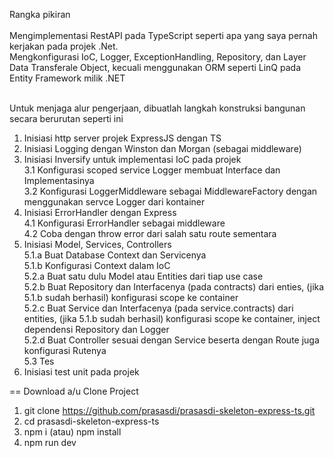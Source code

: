 Rangka pikiran<br>
<br>
Mengimplementasi RestAPI pada TypeScript seperti apa yang saya pernah kerjakan pada projek .Net.<br>
Mengkonfigurasi IoC, Logger, ExceptionHandling, Repository, dan Layer Data Transferale Object, kecuali menggunakan ORM seperti LinQ pada Entity Framework milik .NET<br><br>

Untuk menjaga alur pengerjaan, dibuatlah langkah konstruksi bangunan secara berurutan seperti ini<br>
1. Inisiasi http server projek ExpressJS dengan TS
2. Inisiasi Logging dengan Winston dan Morgan (sebagai middleware)
3. Inisiasi Inversify untuk implementasi IoC pada projek <br>
3.1 Konfigurasi scoped service Logger membuat Interface dan Implementasinya<br>
3.2 Konfigurasi LoggerMiddleware sebagai MiddlewareFactory dengan menggunakan servce Logger dari kontainer<br>
4. Inisiasi ErrorHandler dengan Express<br>
4.1 Konfigurasi ErrorHandler sebagai middleware<br>
4.2 Coba dengan throw error dari salah satu route sementara<br>
5. Inisiasi Model, Services, Controllers<br>
5.1.a Buat Database Context dan Servicenya<br>
5.1.b Konfigurasi Context dalam IoC<br>
5.2.a Buat satu dulu Model atau Entities dari tiap use case<br>
5.2.b Buat Repository dan Interfacenya (pada contracts) dari enties, (jika 5.1.b sudah berhasil) konfigurasi scope ke container<br>
5.2.c Buat Service dan Interfacenya (pada service.contracts) dari entities, (jika 5.1.b sudah berhasil) konfigurasi scope ke container, inject dependensi Repository dan Logger<br>
5.2.d Buat Controller sesuai dengan Service beserta dengan Route juga konfigurasi Rutenya<br>
5.3 Tes<br>
6. Inisiasi test unit pada projek<br>

== Download a/u Clone Project 
1. git clone https://github.com/prasasdi/prasasdi-skeleton-express-ts.git
2. cd prasasdi-skeleton-express-ts
3. npm i (atau) npm install
4. npm run dev